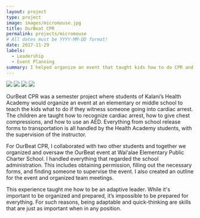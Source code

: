 ```yaml
---
layout: project
type: project
image: images/micromouse.jpg
title: OurBeat CPR
permalink: projects/micromouse
# All dates must be YYYY-MM-DD format!
date: 2017-11-29
labels:
  - Leadership
  - Event Planning
summary: I helped organize an event that taught kids how to do CPR and how to use an AED. 
---
```


<div class="ui small rounded images">
  <img class="ui image" src="../images/micromouse-robot.png">
  <img class="ui image" src="../images/micromouse-robot-2.jpg">
  <img class="ui image" src="../images/micromouse.jpg">
  <img class="ui image" src="../images/micromouse-circuit.png">
</div>

OurBeat CPR was a semester project where students of Kalani’s Health Academy would organize an event at an elementary or middle school to teach the kids what to do if they witness someone going into cardiac arrest. The children are taught how to recognize cardiac arrest, how to give chest compressions, and how to use an AED. Everything from school release forms to transportation is all handled by the Health Academy students, with the supervision of the instructor. 

For OurBeat CPR, I collaborated with two other students and together we organized and oversaw the OurBeat event at Waiʻalae Elementary Public Charter School. I handled everything that regarded the school administration. This includes obtaining permission, filling out the necessary forms, and finding someone to supervise the event. I also created an outline for the event and organized team meetings. 

This experience taught me how to be an adaptive leader. While it's important to be organized and prepared, it’s impossible to be prepared for everything. For such reasons, being adaptable and quick-thinking are skills that are just as important when in any position. 



